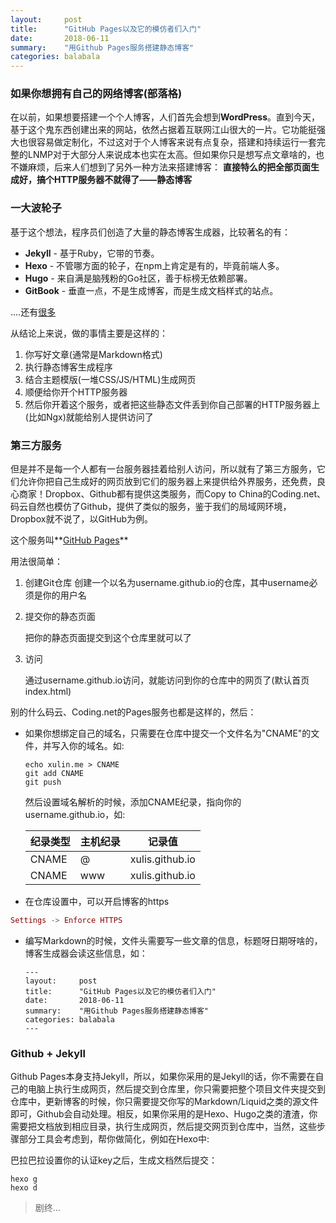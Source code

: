 ```yaml
---
layout:     post
title:      "GitHub Pages以及它的模仿者们入门"
date:       2018-06-11
summary:    "用Github Pages服务搭建静态博客"
categories: balabala
---
```


### 如果你想拥有自己的网络博客(部落格)
  在以前，如果想要搭建一个个人博客，人们首先会想到**WordPress**。直到今天，基于这个鬼东西创建出来的网站，依然占据着互联网江山很大的一片。它功能挺强大也很容易做定制化，不过这对于个人博客来说有点复杂，搭建和持续运行一套完整的LNMP对于大部分人来说成本也实在太高。但如果你只是想写点文章啥的，也不嫌麻烦，后来人们想到了另外一种方法来搭建博客：
  **直接特么的把全部页面生成好，搞个HTTP服务器不就得了——静态博客**

###  一大波轮子

  基于这个想法，程序员们创造了大量的静态博客生成器，比较著名的有：

* **Jekyll**  - 基于Ruby，它带的节奏。
* **Hexo**   - 不管哪方面的轮子，在npm上肯定是有的，毕竟前端人多。
* **Hugo**   - 来自满是脑残粉的Go社区，善于标榜无依赖部署。
* **GitBook** - 垂直一点，不是生成博客，而是生成文档样式的站点。

....还有[很多](https://www.staticgen.com/)

从结论上来说，做的事情主要是这样的：

1. 你写好文章(通常是Markdown格式)
2. 执行静态博客生成程序
3. 结合主题模版(一堆CSS/JS/HTML)生成网页
4. 顺便给你开个HTTP服务器
5. 然后你开着这个服务，或者把这些静态文件丢到你自己部署的HTTP服务器上(比如Ngx)就能给别人提供访问了



### 第三方服务

  但是并不是每一个人都有一台服务器挂着给别人访问，所以就有了第三方服务，它们允许你把自己生成好的网页放到它们的服务器上来提供给外界服务，还免费，良心商家！Dropbox、Github都有提供这类服务，而Copy to China的Coding.net、码云自然也模仿了Github，提供了类似的服务，鉴于我们的局域网环境，Dropbox就不说了，以GitHub为例。

这个服务叫**[GitHub Pages](https://pages.github.com/)**

用法很简单：

1. 创建Git仓库
  创建一个以名为username.github.io的仓库，其中username必须是你的用户名

2. 提交你的静态页面

   把你的静态页面提交到这个仓库里就可以了

3. 访问

   通过username.github.io访问，就能访问到你的仓库中的网页了(默认首页index.html)



别的什么码云、Coding.net的Pages服务也都是这样的，然后：

- 如果你想绑定自己的域名，只需要在仓库中提交一个文件名为"CNAME"的文件，并写入你的域名。如:

  ```shell
  echo xulin.me > CNAME
  git add CNAME
  git push
  ```

  然后设置域名解析的时候，添加CNAME纪录，指向你的username.github.io，如:

  | 纪录类型 | 主机纪录 | 记录值          |
  | -------- | -------- | --------------- |
  | CNAME    | @        | xulis.github.io |
  | CNAME    | www      | xulis.github.io |

- 在仓库设置中，可以开启博客的https

```Elixir
Settings -> Enforce HTTPS 
```

* 编写Markdown的时候，文件头需要写一些文章的信息，标题呀日期呀啥的，博客生成器会读这些信息，如：

  ```
  ---
  layout:     post
  title:      "GitHub Pages以及它的模仿者们入门"
  date:       2018-06-11
  summary:    "用Github Pages服务搭建静态博客"
  categories: balabala
  ---
  ```

### Github + Jekyll

Github Pages本身支持Jekyll，所以，如果你采用的是Jekyll的话，你不需要在自己的电脑上执行生成网页，然后提交到仓库里，你只需要把整个项目文件夹提交到仓库中，更新博客的时候，你只需要提交你写的Markdown/Liquid之类的源文件即可，Github会自动处理。相反，如果你采用的是Hexo、Hugo之类的渣渣，你需要把文档放到相应目录，执行生成网页，然后提交网页到仓库中，当然，这些步骤部分工具会考虑到，帮你做简化，例如在Hexo中:

巴拉巴拉设置你的认证key之后，生成文档然后提交：

```shell
hexo g
hexo d
```

> 剧终...



